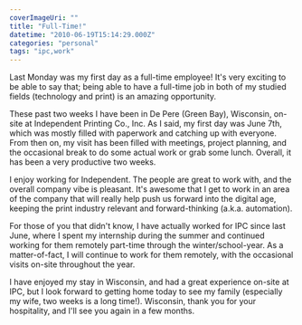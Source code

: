 ```yaml
---
coverImageUri: ""
title: "Full-Time!"
datetime: "2010-06-19T15:14:29.000Z"
categories: "personal"
tags: "ipc,work"
---
```


Last Monday was my first day as a full-time employee! It's very exciting to be able to say that; being able to have a full-time job in both of my studied fields (technology and print) is an amazing opportunity.

These past two weeks I have been in De Pere (Green Bay), Wisconsin, on-site at Independent Printing Co., Inc. As I said, my first day was June 7th, which was mostly filled with paperwork and catching up with everyone. From then on, my visit has been filled with meetings, project planning, and the occasional break to do some actual work or grab some lunch. Overall, it has been a very productive two weeks.

I enjoy working for Independent. The people are great to work with, and the overall company vibe is pleasant. It's awesome that I get to work in an area of the company that will really help push us forward into the digital age, keeping the print industry relevant and forward-thinking (a.k.a. automation).

For those of you that didn't know, I have actually worked for IPC since last June, where I spent my internship during the summer and continued working for them remotely part-time through the winter/school-year. As a matter-of-fact, I will continue to work for them remotely, with the occasional visits on-site throughout the year.

I have enjoyed my stay in Wisconsin, and had a great experience on-site at IPC, but I look forward to getting home today to see my family (especially my wife, two weeks is a long time!). Wisconsin, thank you for your hospitality, and I'll see you again in a few months.
